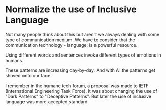 # Normalize the use of Inclusive Language

Not many people think about this but aren't we always dealing with some type of communication medium.
We have to consider that the communication technology - language; is a powerful resource.

Using different words and sentences invoke different types of emotions in humans.

These patterns are increasing day-by-day. And with AI the patterns get shoved onto our face.

I remember in the humane tech forum, a proposal was made to IETF (International Engineering Task Force). It was about changing the use of "Dark Patterns" to "Deceptive Patterns". But later the use of inclusive language was more accepted standard.
